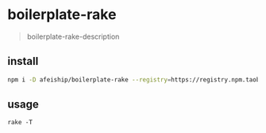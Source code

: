 # boilerplate-rake
> boilerplate-rake-description

## install
```bash
npm i -D afeiship/boilerplate-rake --registry=https://registry.npm.taobao.org
```

## usage
~~~
rake -T
~~~
